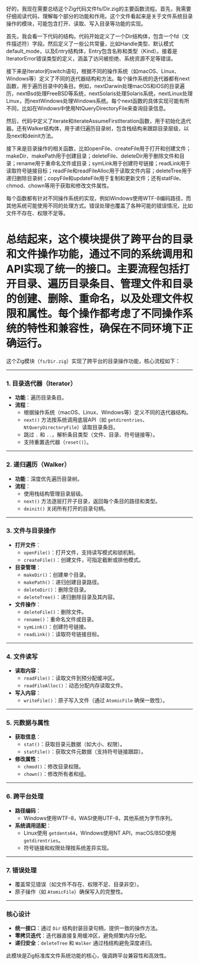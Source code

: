 好的，我现在需要总结这个Zig代码文件fs/Dir.zig的主要函数流程。首先，我需要仔细阅读代码，理解每个部分的功能和作用。这个文件看起来是关于文件系统目录操作的模块，可能包含打开、读取、写入目录等功能的实现。

首先，我会看一下代码的结构。代码开始定义了一个Dir结构体，包含一个fd（文件描述符）字段。然后定义了一些公共常量，比如Handle类型、默认模式default_mode，以及Entry结构体，Entry包含名称和类型（Kind）。接着是IteratorError错误类型的定义，涵盖了访问被拒绝、系统资源不足等错误。

接下来是Iterator的switch语句，根据不同的操作系统（如macOS、Linux、Windows等）定义了不同的迭代器结构和方法。每个操作系统的迭代器都有next函数，用于遍历目录中的条目。例如，nextDarwin处理macOS和iOS的目录遍历，nextBsd处理FreeBSD等系统，nextSolaris处理Solaris系统，nextLinux处理Linux，而nextWindows处理Windows系统。每个next函数的具体实现可能有所不同，比如在Windows中使用NtQueryDirectoryFile来查询目录信息。

然后，代码中定义了iterate和iterateAssumeFirstIteration函数，用于初始化迭代器。还有Walker结构体，用于递归遍历目录树，包含栈结构来跟踪目录层级，以及next和deinit方法。

接下来是目录操作的相关函数，比如openFile、createFile用于打开和创建文件；makeDir、makePath用于创建目录；deleteFile、deleteDir用于删除文件和目录；rename用于重命名文件或目录；symLink用于创建符号链接；readLink用于读取符号链接目标；readFile和readFileAlloc用于读取文件内容；deleteTree用于递归删除目录树；copyFile和updateFile用于复制和更新文件；还有statFile、chmod、chown等用于获取和修改文件属性。

每个函数都有针对不同操作系统的实现，例如Windows使用WTF-8编码路径，而其他系统可能使用不同的处理方式。错误处理也覆盖了各种可能的错误情况，比如文件不存在、权限不足等。

总结起来，这个模块提供了跨平台的目录和文件操作功能，通过不同的系统调用和API实现了统一的接口。主要流程包括打开目录、遍历目录条目、管理文件和目录的创建、删除、重命名，以及处理文件权限和属性。每个操作都考虑了不同操作系统的特性和兼容性，确保在不同环境下正确运行。
================================================
这个Zig模块（`fs/Dir.zig`）实现了跨平台的目录操作功能，核心流程如下：

---

### **1. 目录迭代器（Iterator）**
- **功能**：遍历目录条目。
- **流程**：
  - 根据操作系统（macOS、Linux、Windows等）定义不同的迭代器结构。
  - `next()` 方法按系统调用底层API（如 `getdirentries`、`NtQueryDirectoryFile`）读取目录条目。
  - 跳过 `.` 和 `..`，解析条目类型（文件、目录、符号链接等）。
  - 支持重置迭代器（`reset()`）。

---

### **2. 递归遍历（Walker）**
- **功能**：深度优先遍历目录树。
- **流程**：
  - 使用栈结构管理目录层级。
  - `next()` 方法逐层打开子目录，返回每个条目的路径和类型。
  - `deinit()` 关闭所有打开的目录句柄。

---

### **3. 文件与目录操作**
- **打开文件**：
  - `openFile()`：打开文件，支持读写模式和锁机制。
  - `createFile()`：创建文件，可指定截断或排他模式。
- **目录管理**：
  - `makeDir()`：创建单个目录。
  - `makePath()`：递归创建目录路径。
  - `deleteDir()`：删除空目录。
  - `deleteTree()`：递归删除目录及其内容。
- **文件操作**：
  - `deleteFile()`：删除文件。
  - `rename()`：重命名文件或目录。
  - `symLink()`：创建符号链接。
  - `readLink()`：读取符号链接目标。

---

### **4. 文件读写**
- **读取内容**：
  - `readFile()`：读取文件到预分配缓冲区。
  - `readFileAlloc()`：动态分配内存读取文件。
- **写入内容**：
  - `writeFile()`：原子写入文件（通过 `AtomicFile` 确保一致性）。

---

### **5. 元数据与属性**
- **获取信息**：
  - `stat()`：获取目录元数据（如大小、权限）。
  - `statFile()`：获取文件元数据（支持符号链接跟踪）。
- **修改属性**：
  - `chmod()`：修改目录权限。
  - `chown()`：修改所有者和组。

---

### **6. 跨平台处理**
- **路径编码**：
  - Windows使用WTF-8，WASI使用UTF-8，其他系统为字节序列。
- **系统调用适配**：
  - Linux使用 `getdents64`，Windows使用NT API，macOS/BSD使用 `getdirentries`。
  - 符号链接和权限处理按系统差异实现。

---

### **7. 错误处理**
- 覆盖常见错误（如文件不存在、权限不足、目录非空）。
- 原子操作（如 `AtomicFile`）确保写入的完整性。

---

### **核心设计**
- **统一接口**：通过 `Dir` 结构封装目录句柄，提供一致的操作方法。
- **零拷贝迭代**：迭代器直接复用缓冲区，避免频繁内存分配。
- **递归安全**：`deleteTree` 和 `Walker` 通过栈结构避免深度递归。

此模块是Zig标准库文件系统功能的核心，强调跨平台兼容性和高效性。